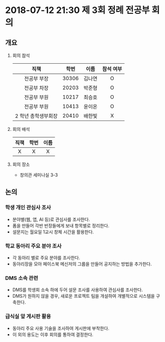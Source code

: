 # 2018-07-12 21:30 제 3회 정례 전공부 회의

## 개요
1. 회의 참석

    |         직책        |  학번 |  이름  | 참석 여부 |
    |:-------------------:|:-----:|:------:|:---------:|
    |     전공부 부장     | 30306 | 김나연 |     O     |
    |     전공부 차장     | 20203 | 박준형 |     O     |
    |     전공부 부원     | 10217 | 최승호 |     O     |
    |     전공부 부원     | 10413 | 윤이온 |     O     |
    | 2 학년 총학생부회장  | 20410 | 배한빛 |     X     |

2. 회의 배석

    | 직책 | 학번 | 이름 |
    |:----:|:----:|:----:|
    | X    | X    | X    |

3. 회의 장소
    * 창의관 세미나실 3-3

## 논의
### 학생 개인 관심사 조사
- 분야별(웹, 앱, AI 등)로 관심사를 조사한다.
- 폼을 만들어 각반 반장들에게 보내 항목별로 정리한다.
- 설문지는 월요일 1교시 창체 시간을 활용한다.

### 학교 동아리 주요 분야 조사
- 각 동아리 별로 주요 분야를 조사한다.
- 동아리장을 모아 페이스북 메신저의 그룹을 만들어 공지하는 방법을 추가한다.

### DMS 소속 관련
- DMS를 학생회 소속 하에 두어 설문 조사를 사용하여 관심사를 조사한다.
- DMS가 원하지 않을 경우, 새로운 프로젝트 팀을 개설하여 개별적으로 시스템을 구축한다.

### 급식실 앞 게시판 활용
- 동아리 주요 사용 기술을 조사하여 게시판에 부착한다.
- 이 외의 용도는 이후 회의를 통하여 결정한다.